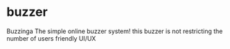 # buzzer
Buzzinga
The simple online buzzer system!
this buzzer is not restricting the number of users
friendly UI/UX

